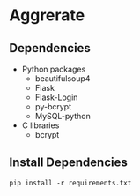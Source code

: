 Aggrerate
=========

Dependencies
------------

* Python packages
  - beautifulsoup4
  - Flask
  - Flask-Login
  - py-bcrypt
  - MySQL-python
* C libraries
  - bcrypt

Install Dependencies
------------

```
pip install -r requirements.txt
```
